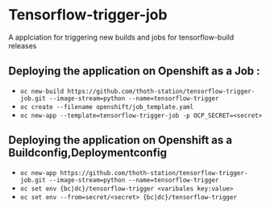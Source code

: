 # Tensorflow-trigger-job
A applciation for triggering new builds and jobs for tensorflow-build releases

Deploying the application on Openshift as a **Job** :
-----------------------------------------------------
- `oc new-build https://github.com/thoth-station/tensorflow-trigger-job.git --image-stream=python --name=tensorflow-trigger`
- `oc create --filename openshift/job_template.yaml`
- `oc new-app --template=tensorflow-trigger-job -p OCP_SECRET=<secret>`

Deploying the application on Openshift as a **Buildconfig,Deploymentconfig**
----------------------------------------------------------------------------
- `oc new-app https://github.com/thoth-station/tensorflow-trigger-job.git --image-stream=python --name=tensorflow-trigger`
- `oc set env {bc|dc}/tensorflow-trigger <varibales key:value>`
- `oc set env --from=secret/<secret> {bc|dc}/tensorflow-trigger`